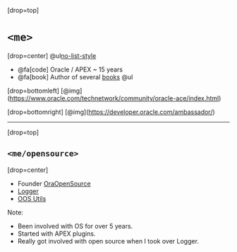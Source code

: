 [drop=top]
# `<me>`


[drop=center]
@ul[no-list-style](false)
- @fa[code] Oracle / APEX ~ 15 years
- @fa[book] Author of several [books](http://www.talkapex.com/p/books.html)
@ul




[drop=bottomleft]
[@img[](assets/img/logo-oracle-aced.png)](https://www.oracle.com/technetwork/community/oracle-ace/index.html)

[drop=bottomright]
[@img[](assets/img/logo-oracle-gba.png)](https://developer.oracle.com/ambassador/)


---


[drop=top]
## `<me/opensource>`


[drop=center]
- Founder [OraOpenSource](https://github.com/OraOpenSource)
- [Logger](https://github.com/OraOpenSource/Logger)
- [OOS Utils](http://github.com/oraopensource/oos-utils)

Note:
- Been involved with OS for over 5 years.<br>
- Started with APEX plugins.<br>
- Really got involved with open source when I took over Logger.<br>





